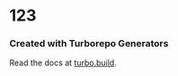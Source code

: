 # 123

### Created with Turborepo Generators

Read the docs at [turbo.build](https://turbo.build/repo/docs/core-concepts/monorepos/code-generation).
